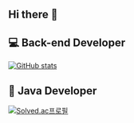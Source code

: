 ## Hi there 👋
## 💻 Back-end Developer

[![GitHub stats](https://github-readme-stats.vercel.app/api?username=KKM3657)](https://github.com/anuraghazra/github-readme-stats)


## 🌱 Java Developer

[![Solved.ac프로필](http://mazassumnida.wtf/api/v2/generate_badge?boj=mmm3657)](https://solved.ac/mmm3657)

<!--
**KKM3657/KKM3657** is a ✨ _special_ ✨ repository because its `README.md` (this file) appears on your GitHub profile.

Here are some ideas to get you started:

- 🔭 I’m currently working on ...
- 🌱 I’m currently learning ...
- 👯 I’m looking to collaborate on ...
- 🤔 I’m looking for help with ...
- 💬 Ask me about ...
- 📫 How to reach me: ...
- 😄 Pronouns: ...
- ⚡ Fun fact: ...
-->
